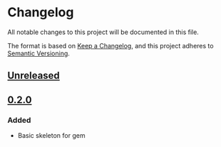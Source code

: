 # Changelog

All notable changes to this project will be documented in this file.

The format is based on [Keep a Changelog](https://keepachangelog.com/en/1.0.0/),
and this project adheres to [Semantic Versioning](https://semver.org/spec/v2.0.0.html).

## [Unreleased]

## [0.2.0]

### Added

- Basic skeleton for gem

[unreleased]: https://github.com/Billcorporate/m2m_keygen_ruby/compare/v0.2.0...HEAD
[0.2.0]: https://github.com/Billcorporate/m2m_keygen_ruby/releases/tag/v0.2.0
